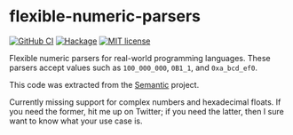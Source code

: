 # flexible-numeric-parsers

[![GitHub CI](https://github.com/patrickt/flexible-numeric-parsers/workflows/CI/badge.svg)](https://github.com/patrickt/flexible-numeric-parsers/actions)
[![Hackage](https://img.shields.io/hackage/v/flexible-numeric-parsers.svg?logo=haskell)](https://hackage.haskell.org/package/flexible-numeric-parsers)
[![MIT license](https://img.shields.io/badge/license-MIT-blue.svg)](LICENSE)

Flexible numeric parsers for real-world programming languages. These parsers accept values such as `100_000_000`, `0B1_1`, and `0xa_bcd_ef0`.

This code was extracted from the [Semantic](http://github.com/github/semantic/) project.

Currently missing support for complex numbers and hexadecimal floats. If you need the former, hit me up on Twitter; if you need the latter, then I sure want to know what your use case is.
